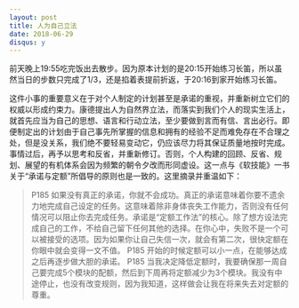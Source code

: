```yaml
---
layout: post
title: 人为自己立法
date: 2018-06-29
disqus: y
---
```


前天晚上19:55吃完饭出去散步。因为原本计划的是20:15开始练习长笛，所以虽然当日的步数只完成了1/3，还是掐着表提前折返，于20:16到家开始练习长笛。

这件小事的重要意义在于对个人制定的计划甚至是承诺的重视，并重新树立它们的权威以形成约束力。康德提出人为自然界立法，而落实到我们个人的现实生活上，就首先应当为自己的思想、语言和行动立法，至少要做到言而有信、言出必行。即便制定出的计划由于自己事先所掌握的信息和拥有的经验不足而难免存在不合理之处，但是没关系，我们绝不要轻易变动它，仍应该尽力将其保证质量地按时完成。事情过后，再予以思考和反省，并重新修订。否则，个人构建的回顾、反省、规划、展望的有机体系会因为频繁的朝令夕改而形同虚设。这一点与《软技能》一书关于“承诺与定额”所倡导的原则也是一致的。这里摘录并重温如下：

> P185 如果没有真正的承诺，你就不会成功。真正的承诺意味着你要不遗余力地完成自己设定的任务。这意味着除非身体丧失工作能力，否则没有任何情况可以阻止你去完成任务。承诺是“定额工作法”的核心。除了想方设法完成自己的工作，不给自己留下任何其他的选择。在你心中，失败不是一个可以被接受的选项。因为如果你让自己失信一次，就会有第二次，很快定额在你眼中就会变得一文不值。 P185 开始的时候定额可以小一点，在能够达成之后再逐步做大胆的承诺。 P185 当我决定降低定额时，我要确保那一周自己要完成5个模块的配额，然后到下周再将定额减少为3个模块。我没有中途停止，也没有改变规则，因为我知道，这样做会让我在将来失去对定额的尊重。

